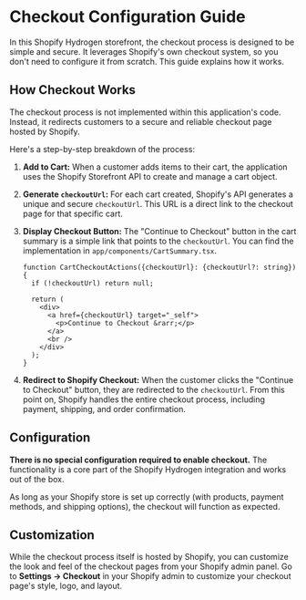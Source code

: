 # Checkout Configuration Guide

In this Shopify Hydrogen storefront, the checkout process is designed to be simple and secure. It leverages Shopify's own checkout system, so you don't need to configure it from scratch. This guide explains how it works.

## How Checkout Works

The checkout process is not implemented within this application's code. Instead, it redirects customers to a secure and reliable checkout page hosted by Shopify.

Here's a step-by-step breakdown of the process:

1.  **Add to Cart:** When a customer adds items to their cart, the application uses the Shopify Storefront API to create and manage a cart object.

2.  **Generate `checkoutUrl`:** For each cart created, Shopify's API generates a unique and secure `checkoutUrl`. This URL is a direct link to the checkout page for that specific cart.

3.  **Display Checkout Button:** The "Continue to Checkout" button in the cart summary is a simple link that points to the `checkoutUrl`. You can find the implementation in `app/components/CartSummary.tsx`.

    ```tsx
    function CartCheckoutActions({checkoutUrl}: {checkoutUrl?: string}) {
      if (!checkoutUrl) return null;

      return (
        <div>
          <a href={checkoutUrl} target="_self">
            <p>Continue to Checkout &rarr;</p>
          </a>
          <br />
        </div>
      );
    }
    ```

4.  **Redirect to Shopify Checkout:** When the customer clicks the "Continue to Checkout" button, they are redirected to the `checkoutUrl`. From this point on, Shopify handles the entire checkout process, including payment, shipping, and order confirmation.

## Configuration

**There is no special configuration required to enable checkout.** The functionality is a core part of the Shopify Hydrogen integration and works out of the box.

As long as your Shopify store is set up correctly (with products, payment methods, and shipping options), the checkout will function as expected.

## Customization

While the checkout process itself is hosted by Shopify, you can customize the look and feel of the checkout pages from your Shopify admin panel. Go to **Settings -> Checkout** in your Shopify admin to customize your checkout page's style, logo, and layout.
